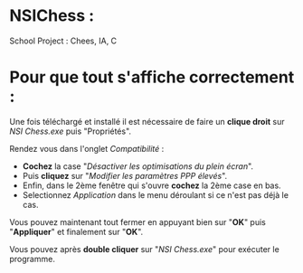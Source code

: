# NSIChess :
School Project : Chees, IA, C

# Pour que tout s'affiche correctement : 
Une fois téléchargé et installé il est nécessaire de faire un **clique droit** sur *NSI Chess.exe* puis "Propriétés".

Rendez vous dans l'onglet *Compatibilité* :
 - **Cochez** la case "*Désactiver les optimisations du plein écran*".
 - Puis **cliquez** sur "*Modifier les paramètres PPP élevés*".
 - Enfin, dans le 2ème fenêtre qui s'ouvre **cochez** la 2ème case en bas.
 - Selectionnez *Application* dans le menu déroulant si ce n'est pas déjà le cas.

Vous pouvez maintenant tout fermer en appuyant bien sur "**OK**" puis "**Appliquer**" et finalement sur "**OK**".

Vous pouvez après **double cliquer** sur  "*NSI Chess.exe*" pour exécuter le programme.
